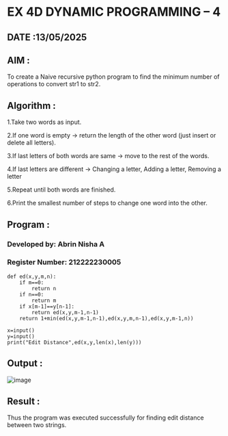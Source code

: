 # EX 4D DYNAMIC PROGRAMMING – 4

## DATE :13/05/2025

## AIM :

To create a Naive recursive python program to find the minimum number of operations to convert str1 to str2.

## Algorithm :

1.Take two words as input.

2.If one word is empty → return the length of the other word (just insert or delete all letters).

3.If last letters of both words are same → move to the rest of the words.

4.If last letters are different → Changing a letter, Adding a letter, Removing a letter

5.Repeat until both words are finished.

6.Print the smallest number of steps to change one word into the other.

## Program :

### Developed by: Abrin Nisha A
### Register Number:  212222230005

```
def ed(x,y,m,n):
    if m==0:
        return n
    if n==0:
        return m
    if x[m-1]==y[n-1]:
        return ed(x,y,m-1,n-1)
    return 1+min(ed(x,y,m-1,n-1),ed(x,y,m,n-1),ed(x,y,m-1,n))
    
x=input()
y=input()
print("Edit Distance",ed(x,y,len(x),len(y)))
```

## Output :

![image](https://github.com/user-attachments/assets/e4ffb5b3-78ce-47f8-827d-b63aadddb59c)



## Result :

Thus the program was executed successfully for finding edit distance between two strings.
